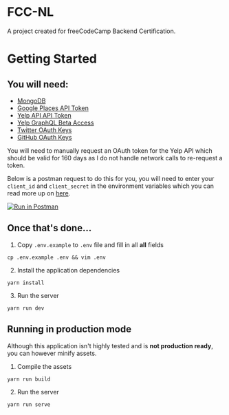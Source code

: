 # FCC-NL
A project created for freeCodeCamp Backend Certification.

# Getting Started

## You will need:
- [MongoDB](https://mlab.com/welcome/)
- [Google Places API Token](https://developers.google.com/places/web-service/get-api-key)
- [Yelp API API Token](https://www.yelp.co.uk/developers)
- [Yelp GraphQL Beta Access](https://www.yelp.co.uk/developers/graphql/guides/intro)
- [Twitter OAuth Keys](https://dev.twitter.com/resources/signup)
- [GitHub OAuth Keys](https://github.com/settings/developers)

You will need to manually request an OAuth token for the Yelp API which should be valid for 160 days as I do not handle network calls to re-request a token.

Below is a postman request to do this for you, you will need to enter your `client_id` and `client_secret` in the environment variables which you can read more up on [here](https://www.getpostman.com/docs/postman/environments_and_globals/manage_environments).

[![Run in Postman](https://run.pstmn.io/button.svg)](https://app.getpostman.com/run-collection/2ae20360e033531eed10#?env%5BYelp%20API%5D=W3siZW5hYmxlZCI6dHJ1ZSwia2V5IjoiY2xpZW50X2lkIiwidmFsdWUiOiIiLCJ0eXBlIjoidGV4dCJ9LHsiZW5hYmxlZCI6dHJ1ZSwia2V5IjoiY2xpZW50X3NlY3JldCIsInZhbHVlIjoiIiwidHlwZSI6InRleHQifSx7ImVuYWJsZWQiOnRydWUsImtleSI6ImFjY2Vzc190b2tlbiIsInZhbHVlIjoiIiwidHlwZSI6InRleHQifV0=)

## Once that's done...
1. Copy `.env.example` to `.env` file and fill in all **all** fields

`cp .env.example .env && vim .env`

2. Install the application dependencies 

`yarn install`

3. Run the server

`yarn run dev`

## Running in production mode
Although this application isn't highly tested and is **not production ready**, you can however minify assets.

1. Compile the assets

```yarn run build```

2. Run the server

```yarn run serve```
